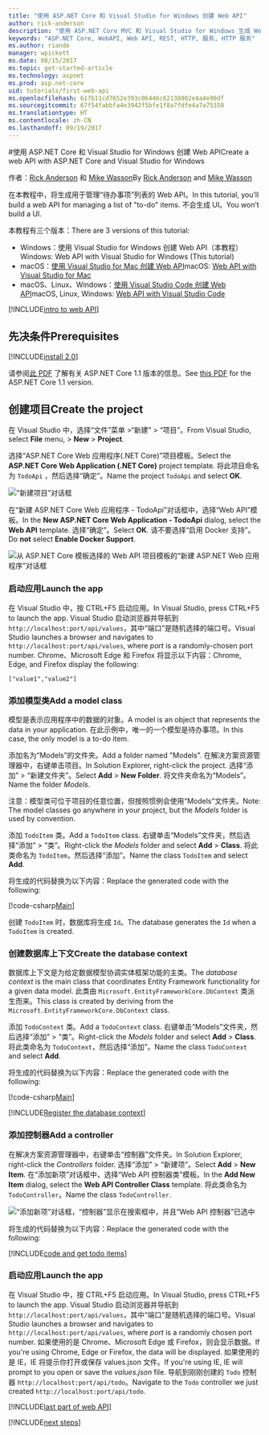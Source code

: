 ```yaml
---
title: "使用 ASP.NET Core 和 Visual Studio for Windows 创建 Web API"
author: rick-anderson
description: "使用 ASP.NET Core MVC 和 Visual Studio for Windows 生成 Web API"
keywords: "ASP.NET Core, WebAPI, Web API, REST, HTTP, 服务, HTTP 服务"
ms.author: riande
manager: wpickett
ms.date: 08/15/2017
ms.topic: get-started-article
ms.technology: aspnet
ms.prod: asp.net-core
uid: tutorials/first-web-api
ms.openlocfilehash: 617b11cd7652e393c06446c62138802e4a4e90df
ms.sourcegitcommit: 67f54fabbfa4e3942f5bfe1f8a7fdfe4a7a75358
ms.translationtype: HT
ms.contentlocale: zh-CN
ms.lasthandoff: 09/19/2017
---
```

#<a name="create-a-web-api-with-aspnet-core-and-visual-studio-for-windows"></a><span data-ttu-id="515dc-104">使用 ASP.NET Core 和 Visual Studio for Windows 创建 Web API</span><span class="sxs-lookup"><span data-stu-id="515dc-104">Create a web API with ASP.NET Core and Visual Studio for Windows</span></span>

<span data-ttu-id="515dc-105">作者：[Rick Anderson](https://twitter.com/RickAndMSFT) 和 [Mike Wasson](https://github.com/mikewasson)</span><span class="sxs-lookup"><span data-stu-id="515dc-105">By [Rick Anderson](https://twitter.com/RickAndMSFT) and [Mike Wasson](https://github.com/mikewasson)</span></span>

<span data-ttu-id="515dc-106">在本教程中，将生成用于管理“待办事项”列表的 Web API。</span><span class="sxs-lookup"><span data-stu-id="515dc-106">In this tutorial, you’ll build a web API for managing a list of "to-do" items.</span></span> <span data-ttu-id="515dc-107">不会生成 UI。</span><span class="sxs-lookup"><span data-stu-id="515dc-107">You won’t build a UI.</span></span>

<span data-ttu-id="515dc-108">本教程有三个版本：</span><span class="sxs-lookup"><span data-stu-id="515dc-108">There are 3 versions of this tutorial:</span></span>

* <span data-ttu-id="515dc-109">Windows：使用 Visual Studio for Windows 创建 Web API（本教程）</span><span class="sxs-lookup"><span data-stu-id="515dc-109">Windows: Web API with Visual Studio for Windows (This tutorial)</span></span>
* <span data-ttu-id="515dc-110">macOS：[使用 Visual Studio for Mac 创建 Web API](xref:tutorials/first-web-api-mac)</span><span class="sxs-lookup"><span data-stu-id="515dc-110">macOS: [Web API with Visual Studio for Mac](xref:tutorials/first-web-api-mac)</span></span>
* <span data-ttu-id="515dc-111">macOS、Linux、Windows：[使用 Visual Studio Code 创建 Web API](xref:tutorials/web-api-vsc)</span><span class="sxs-lookup"><span data-stu-id="515dc-111">macOS, Linux, Windows: [Web API with Visual Studio Code](xref:tutorials/web-api-vsc)</span></span>

<!-- WARNING: The code AND images in this doc are used by uid: tutorials/web-api-vsc, tutorials/first-web-api-mac and tutorials/first-web-api. If you change any code/images in this tutorial, update uid: tutorials/web-api-vsc -->

[!INCLUDE[intro to web API](../includes/webApi/intro.md)]

## <a name="prerequisites"></a><span data-ttu-id="515dc-112">先决条件</span><span class="sxs-lookup"><span data-stu-id="515dc-112">Prerequisites</span></span>

[!INCLUDE[install 2.0](../includes/install2.0.md)]

<span data-ttu-id="515dc-113">请参阅[此 PDF](https://github.com/aspnet/Docs/blob/master/aspnetcore/tutorials/first-web-api/_static/_webAPI.pdf) 了解有关 ASP.NET Core 1.1 版本的信息。</span><span class="sxs-lookup"><span data-stu-id="515dc-113">See [this PDF](https://github.com/aspnet/Docs/blob/master/aspnetcore/tutorials/first-web-api/_static/_webAPI.pdf) for the ASP.NET Core 1.1 version.</span></span>

## <a name="create-the-project"></a><span data-ttu-id="515dc-114">创建项目</span><span class="sxs-lookup"><span data-stu-id="515dc-114">Create the project</span></span>

<span data-ttu-id="515dc-115">在 Visual Studio 中，选择“文件”菜单 >“新建” > “项目”。</span><span class="sxs-lookup"><span data-stu-id="515dc-115">From Visual Studio, select **File** menu, > **New** > **Project**.</span></span>

<span data-ttu-id="515dc-116">选择“ASP.NET Core Web 应用程序(.NET Core)”项目模板。</span><span class="sxs-lookup"><span data-stu-id="515dc-116">Select the **ASP.NET Core Web Application (.NET Core)** project template.</span></span> <span data-ttu-id="515dc-117">将此项目命名为 `TodoApi` ，然后选择“确定”。</span><span class="sxs-lookup"><span data-stu-id="515dc-117">Name the project `TodoApi` and select **OK**.</span></span>

![“新建项目”对话框](first-web-api/_static/new-project.png)

<span data-ttu-id="515dc-119">在“新建 ASP.NET Core Web 应用程序 - TodoApi”对话框中，选择“Web API”模板。</span><span class="sxs-lookup"><span data-stu-id="515dc-119">In the **New ASP.NET Core Web Application - TodoApi** dialog, select the **Web API** template.</span></span> <span data-ttu-id="515dc-120">选择“确定”。</span><span class="sxs-lookup"><span data-stu-id="515dc-120">Select **OK**.</span></span> <span data-ttu-id="515dc-121">请不要选择“启用 Docker 支持”。</span><span class="sxs-lookup"><span data-stu-id="515dc-121">Do **not** select **Enable Docker Support**.</span></span>

![从 ASP.NET Core 模板选择的 Web API 项目模板的“新建 ASP.NET Web 应用程序”对话框](first-web-api/_static/web-api-project.png)

### <a name="launch-the-app"></a><span data-ttu-id="515dc-123">启动应用</span><span class="sxs-lookup"><span data-stu-id="515dc-123">Launch the app</span></span>

<span data-ttu-id="515dc-124">在 Visual Studio 中，按 CTRL+F5 启动应用。</span><span class="sxs-lookup"><span data-stu-id="515dc-124">In Visual Studio, press CTRL+F5 to launch the app.</span></span> <span data-ttu-id="515dc-125">Visual Studio 启动浏览器并导航到 `http://localhost:port/api/values`，其中“端口”是随机选择的端口号。</span><span class="sxs-lookup"><span data-stu-id="515dc-125">Visual Studio launches a browser and navigates to `http://localhost:port/api/values`, where *port* is a randomly-chosen port number.</span></span> <span data-ttu-id="515dc-126">Chrome、Microsoft Edge 和 Firefox 将显示以下内容：</span><span class="sxs-lookup"><span data-stu-id="515dc-126">Chrome, Edge, and Firefox display the following:</span></span>

```
["value1","value2"]
``` 

### <a name="add-a-model-class"></a><span data-ttu-id="515dc-127">添加模型类</span><span class="sxs-lookup"><span data-stu-id="515dc-127">Add a model class</span></span>

<span data-ttu-id="515dc-128">模型是表示应用程序中的数据的对象。</span><span class="sxs-lookup"><span data-stu-id="515dc-128">A model is an object that represents the data in your application.</span></span> <span data-ttu-id="515dc-129">在此示例中，唯一的一个模型是待办事项。</span><span class="sxs-lookup"><span data-stu-id="515dc-129">In this case, the only model is a to-do item.</span></span>

<span data-ttu-id="515dc-130">添加名为“Models”的文件夹。</span><span class="sxs-lookup"><span data-stu-id="515dc-130">Add a folder named "Models".</span></span> <span data-ttu-id="515dc-131">在解决方案资源管理器中，右键单击项目。</span><span class="sxs-lookup"><span data-stu-id="515dc-131">In Solution Explorer, right-click the project.</span></span> <span data-ttu-id="515dc-132">选择“添加” > “新建文件夹”。</span><span class="sxs-lookup"><span data-stu-id="515dc-132">Select **Add** > **New Folder**.</span></span> <span data-ttu-id="515dc-133">将文件夹命名为“Models”。</span><span class="sxs-lookup"><span data-stu-id="515dc-133">Name the folder *Models*.</span></span>

<span data-ttu-id="515dc-134">注意：模型类可位于项目的任意位置，但按照惯例会使用“Models”文件夹。</span><span class="sxs-lookup"><span data-stu-id="515dc-134">Note: The model classes go anywhere in your project, but the *Models* folder is used by convention.</span></span>

<span data-ttu-id="515dc-135">添加 `TodoItem` 类。</span><span class="sxs-lookup"><span data-stu-id="515dc-135">Add a `TodoItem` class.</span></span> <span data-ttu-id="515dc-136">右键单击“Models”文件夹，然后选择“添加” > “类”。</span><span class="sxs-lookup"><span data-stu-id="515dc-136">Right-click the *Models* folder and select **Add** > **Class**.</span></span> <span data-ttu-id="515dc-137">将此类命名为 `TodoItem`，然后选择“添加”。</span><span class="sxs-lookup"><span data-stu-id="515dc-137">Name the class `TodoItem` and select **Add**.</span></span>

<span data-ttu-id="515dc-138">将生成的代码替换为以下内容：</span><span class="sxs-lookup"><span data-stu-id="515dc-138">Replace the generated code with the following:</span></span>

[!code-csharp[Main](first-web-api/sample/TodoApi/Models/TodoItem.cs)]

<span data-ttu-id="515dc-139">创建 `TodoItem` 时，数据库将生成 `Id`。</span><span class="sxs-lookup"><span data-stu-id="515dc-139">The database generates the `Id` when a `TodoItem` is created.</span></span>

### <a name="create-the-database-context"></a><span data-ttu-id="515dc-140">创建数据库上下文</span><span class="sxs-lookup"><span data-stu-id="515dc-140">Create the database context</span></span>

<span data-ttu-id="515dc-141">数据库上下文是为给定数据模型协调实体框架功能的主类。</span><span class="sxs-lookup"><span data-stu-id="515dc-141">The *database context* is the main class that coordinates Entity Framework functionality for a given data model.</span></span> <span data-ttu-id="515dc-142">此类由 `Microsoft.EntityFrameworkCore.DbContext` 类派生而来。</span><span class="sxs-lookup"><span data-stu-id="515dc-142">This class is created by deriving from the `Microsoft.EntityFrameworkCore.DbContext` class.</span></span>

<span data-ttu-id="515dc-143">添加 `TodoContext` 类。</span><span class="sxs-lookup"><span data-stu-id="515dc-143">Add a `TodoContext` class.</span></span> <span data-ttu-id="515dc-144">右键单击“Models”文件夹，然后选择“添加” > “类”。</span><span class="sxs-lookup"><span data-stu-id="515dc-144">Right-click the *Models* folder and select **Add** > **Class**.</span></span> <span data-ttu-id="515dc-145">将此类命名为 `TodoContext`，然后选择“添加”。</span><span class="sxs-lookup"><span data-stu-id="515dc-145">Name the class `TodoContext` and select **Add**.</span></span>

<span data-ttu-id="515dc-146">将生成的代码替换为以下内容：</span><span class="sxs-lookup"><span data-stu-id="515dc-146">Replace the generated code with the following:</span></span>

[!code-csharp[Main](first-web-api/sample/TodoApi/Models/TodoContext.cs)]

[!INCLUDE[Register the database context](../includes/webApi/register_dbContext.md)]

### <a name="add-a-controller"></a><span data-ttu-id="515dc-147">添加控制器</span><span class="sxs-lookup"><span data-stu-id="515dc-147">Add a controller</span></span>

<span data-ttu-id="515dc-148">在解决方案资源管理器中，右键单击“控制器”文件夹。</span><span class="sxs-lookup"><span data-stu-id="515dc-148">In Solution Explorer, right-click the *Controllers* folder.</span></span> <span data-ttu-id="515dc-149">选择“添加” > “新建项”。</span><span class="sxs-lookup"><span data-stu-id="515dc-149">Select **Add** > **New Item**.</span></span> <span data-ttu-id="515dc-150">在“添加新项”对话框中，选择“Web API 控制器类”模板。</span><span class="sxs-lookup"><span data-stu-id="515dc-150">In the **Add New Item** dialog, select the **Web  API Controller Class** template.</span></span> <span data-ttu-id="515dc-151">将此类命名为 `TodoController`。</span><span class="sxs-lookup"><span data-stu-id="515dc-151">Name the class `TodoController`.</span></span>

![“添加新项”对话框，“控制器”显示在搜索框中，并且“Web API 控制器”已选中](first-web-api/_static/new_controller.png)

<span data-ttu-id="515dc-153">将生成的代码替换为以下内容：</span><span class="sxs-lookup"><span data-stu-id="515dc-153">Replace the generated code with the following:</span></span>

[!INCLUDE[code and get todo items](../includes/webApi/getTodoItems.md)]
  
### <a name="launch-the-app"></a><span data-ttu-id="515dc-154">启动应用</span><span class="sxs-lookup"><span data-stu-id="515dc-154">Launch the app</span></span>

<span data-ttu-id="515dc-155">在 Visual Studio 中，按 CTRL+F5 启动应用。</span><span class="sxs-lookup"><span data-stu-id="515dc-155">In Visual Studio, press CTRL+F5 to launch the app.</span></span> <span data-ttu-id="515dc-156">Visual Studio 启动浏览器并导航到 `http://localhost:port/api/values`，其中“端口”是随机选择的端口号。</span><span class="sxs-lookup"><span data-stu-id="515dc-156">Visual Studio launches a browser and navigates to `http://localhost:port/api/values`, where *port* is a randomly chosen port number.</span></span> <span data-ttu-id="515dc-157">如果使用的是 Chrome、Microsoft Edge 或 Firefox，则会显示数据。</span><span class="sxs-lookup"><span data-stu-id="515dc-157">If you're using Chrome, Edge or Firefox, the data will be displayed.</span></span> <span data-ttu-id="515dc-158">如果使用的是 IE，IE 将提示你打开或保存 values.json 文件。</span><span class="sxs-lookup"><span data-stu-id="515dc-158">If you're using IE, IE will prompt to you open or save the *values.json* file.</span></span> <span data-ttu-id="515dc-159">导航到刚刚创建的 `Todo` 控制器 `http://localhost:port/api/todo`。</span><span class="sxs-lookup"><span data-stu-id="515dc-159">Navigate to the `Todo` controller we just created `http://localhost:port/api/todo`.</span></span>

[!INCLUDE[last part of web API](../includes/webApi/end.md)]

[!INCLUDE[next steps](../includes/webApi/next.md)]

